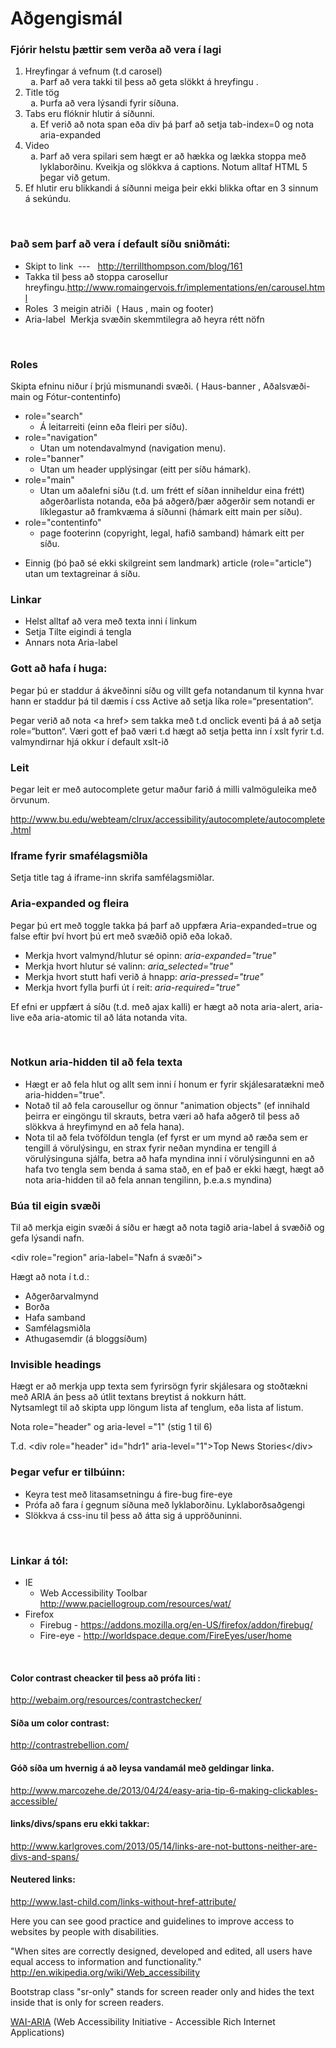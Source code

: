 
# Aðgengismál

<h3>Fjórir helstu þættir sem verða að vera í lagi</h3>
<ol>
    <li>
    Hreyfingar á vefnum (t.d carosel)
    <ol style="list-style-type: lower-alpha;">
        <li>Þarf að vera takki til þess að geta slökkt á hreyfingu .</li>
    </ol>
    </li>
    <li>
    Title tög
    <ol style="list-style-type: lower-alpha;">
        <li>Þurfa að vera lýsandi fyrir síðuna.</li>
    </ol>
    </li>
    <li>
    Tabs eru flóknir hlutir á síðunni.
    <ol style="list-style-type: lower-alpha;">
        <li>Ef verið að nota span eða div þá þarf að setja tab-index=0 og nota aria-expanded</li>
    </ol>
    </li>
    <li>
    Video
    <ol style="list-style-type: lower-alpha;">
        <li>Þarf að vera spilari sem hægt er að hækka og lækka stoppa með lyklaborðinu. Kveikja og slökkva á captions. Notum alltaf HTML 5 þegar við getum.</li>
    </ol>
    </li>
    <li>Ef hlutir eru blikkandi á síðunni meiga þeir ekki blikka oftar en 3 sinnum á sekúndu. </li>
</ol>
<p>&nbsp;</p>
<h3>Það sem þarf að vera í default síðu sniðmáti: </h3>
<ul style="list-style-type: disc;">
    <li>Skipt to link&nbsp; ---&nbsp;&nbsp; <a href="http://terrillthompson.com/blog/161" target="_blank">http://terrillthompson.com/blog/161</a></li>
    <li>Takka til þess að stoppa carosellur hreyfingu.<a href="http://www.romaingervois.fr/implementations/en/carousel.html" target="_blank">http://www.romaingervois.fr/implementations/en/carousel.html</a></li>
    <li>Roles&nbsp; 3 meigin atriði&nbsp; ( Haus , main og footer) </li>
    <li>Aria-label&nbsp; Merkja svæðin skemmtilegra að heyra rétt nöfn</li>
</ul>
<p>&nbsp;</p>
<h3>Roles</h3>
<p>Skipta efninu niður í þrjú mismunandi svæði. ( Haus-banner , Aðalsvæði-main og Fótur-contentinfo)</p>
<ul style="list-style-type: disc;">
    <li>
    role="search"
    <ul style="list-style-type: circle;">
        <li>Á leitarreiti (einn eða fleiri per síðu).</li>
    </ul>
    </li>
    <li>
    role="navigation"
    <ul style="list-style-type: circle;">
        <li>Utan um notendavalmynd (navigation menu).</li>
    </ul>
    </li>
    <li>
    role="banner"
    <ul style="list-style-type: circle;">
        <li>Utan um header upplýsingar (eitt per síðu hámark).</li>
    </ul>
    </li>
    <li>
    role="main"
    <ul style="list-style-type: circle;">
        <li>Utan um aðalefni síðu (t.d. um frétt ef síðan inniheldur eina frétt) aðgerðarlista notanda, eða þá aðgerð/þær aðgerðir sem notandi er líklegastur að framkvæma á síðunni (hámark eitt main per síðu).</li>
    </ul>
    </li>
    <li>
    role="contentinfo"
    <ul style="list-style-type: circle;">
        <li>page footerinn (copyright, legal, hafið samband) hámark eitt per síðu.</li>
    </ul>
    </li>
</ul>
<ul style="list-style-type: disc;">
    <li>
    Einnig (þó það sé ekki skilgreint sem landmark) article (role="article") utan um textagreinar á síðu.
    </li>
</ul>
<h3>Linkar</h3>
<ul>
    <li>Helst alltaf að vera með texta inni í linkum</li>
    <li>Setja Tilte eigindi á tengla </li>
    <li>Annars nota Aria-label</li>
</ul>
<h3>Gott að hafa í huga:</h3>
<p>Þegar þú er staddur á ákveðinni síðu og villt gefa notandanum til kynna hvar hann er staddur þá til dæmis í css Active að setja líka role=“presentation“. </p>
<p>Þegar verið að nota &lt;a href&gt; sem takka með t.d onclick eventi þá á að setja role=“button“. Væri gott ef það væri t.d hægt að setja þetta inn í xslt fyrir t.d. valmyndirnar hjá okkur í default xslt-ið</p>
<h3>Leit</h3>
<p>Þegar leit er með autocomplete getur maður farið á milli valmöguleika með örvunum.</p>
<p><a href="http://www.bu.edu/webteam/clrux/accessibility/autocomplete/autocomplete.html">http://www.bu.edu/webteam/clrux/accessibility/autocomplete/autocomplete.html</a></p>
<h3>Iframe fyrir smafélagsmiðla</h3>
<p>Setja title tag á iframe-inn skrifa samfélagsmiðlar.</p>
<h3>Aria-expanded og fleira</h3>
<p>Þegar þú ert með toggle takka þá þarf að uppfæra Aria-expanded=true og false eftir því hvort þú ert með svæðið opið eða lokað.</p>
<ul style="list-style-type: disc;">
    <li>Merkja hvort valmynd/hlutur sé opinn: <em>aria-expanded="true"</em></li>
    <li>Merkja hvort hlutur sé valinn:<em> aria_selected="true"</em></li>
    <li>Merkja hvort stutt hafi verið á hnapp: <em>aria-pressed="true"</em></li>
    <li>Merkja hvort fylla þurfi út í reit: <em>aria-required="true"</em></li>
</ul>
<p>Ef efni er uppfært á síðu (t.d. með ajax kalli) er hægt að nota aria-alert, aria-live eða aria-atomic til að láta notanda vita.</p>
<p>&nbsp;</p>
<h3>Notkun aria-hidden til að fela texta</h3>
<ul>
    <li>Hægt er að fela hlut og allt sem inni í honum er
    fyrir skjálesaratækni með aria-hidden="true".</li>
    <li>Notað til að fela carousellur og önnur
    "animation objects" (ef innihald þeirra er eingöngu til skrauts,
    betra væri að hafa aðgerð til þess að slökkva á hreyfimynd en að fela hana).</li>
    <li>Nota til að fela tvöföldun tengla (ef fyrst er
    um mynd að ræða sem er tengill á vörulýsingu, en strax fyrir neðan myndina er
    tengill á vörulýsinguna sjálfa, betra að hafa myndina inni í vörulýsingunni en
    að hafa tvo tengla sem benda á sama stað, en ef það er ekki hægt, hægt að nota
    aria-hidden til að fela annan tengilinn, þ.e.a.s myndina)</li>
</ul>
<h3>Búa til eigin svæði</h3>
<p>Til að merkja eigin svæði á síðu er hægt að nota tagið aria-label á svæðið og gefa lýsandi nafn.</p>
<p><span>&lt;div role="region" aria-label="Nafn á svæði"&gt;</span></p>
<p>Hægt að nota í t.d.:</p>
<ul style="list-style-type: disc;">
    <li>Aðgerðarvalmynd</li>
    <li>Borða</li>
    <li>Hafa samband</li>
    <li>Samfélagsmiðla</li>
    <li>Athugasemdir (á bloggsíðum)</li>
</ul>
<h3>Invisible headings</h3>
<p>Hægt er að merkja upp texta sem fyrirsögn fyrir skjálesara og stoðtækni með ARIA án þess að útlit textans breytist á nokkurn hátt.<br />
Nytsamlegt til að skipta upp löngum lista af tenglum, eða lista af listum.</p>
<p>Nota role="header" og aria-level ="1" (stig 1 til 6)</p>
<p>T.d. &lt;div role="header" id="hdr1" aria-level="1"&gt;Top News Stories&lt;/div&gt;</p>
<h3>Þegar vefur er tilbúinn: </h3>
<ul>
    <li>Keyra test með litasamsetningu á fire-bug fire-eye</li>
    <li>Prófa að fara í gegnum síðuna með lyklaborðinu. Lyklaborðsaðgengi </li>
    <li>Slökkva á css-inu til þess að átta sig á uppröðuninni.</li>
</ul>
<p>&nbsp;</p>
<h3>Linkar á tól:</h3>
<ul>
    <li>
    IE
    <ul style="list-style-type: circle;">
        <li>Web Accessibility Toolbar <a href="http://www.paciellogroup.com/resources/wat/" target="_blank">http://www.paciellogroup.com/resources/wat/</a></li>
    </ul>
    </li>
    <li>
    Firefox
    <ul style="list-style-type: circle;">
        <li>Firebug - <a href="https://addons.mozilla.org/en-US/firefox/addon/firebug/" target="_blank">https://addons.mozilla.org/en-US/firefox/addon/firebug/</a></li>
        <li>Fire-eye - <a href="http://worldspace.deque.com/FireEyes/user/home" target="_blank">http://worldspace.deque.com/FireEyes/user/home</a></li>
    </ul>
    </li>
</ul>
<p>&nbsp;</p>
<h4>Color contrast cheacker til þess að prófa liti : </h4>
<p><a href="http://webaim.org/resources/contrastchecker/" target="_blank">http://webaim.org/resources/contrastchecker/</a></p>
<h4>Síða um color contrast: </h4>
<p><a href="http://contrastrebellion.com/" target="_blank">http://contrastrebellion.com/</a></p>
<h4>Góð síða um hvernig á að leysa vandamál með geldingar linka.</h4>
<p><a href="http://www.marcozehe.de/2013/04/24/easy-aria-tip-6-making-clickables-accessible/" target="_blank">http://www.marcozehe.de/2013/04/24/easy-aria-tip-6-making-clickables-accessible/</a></p>
<h4>links/divs/spans eru ekki takkar:</h4>
<p><a href="http://www.karlgroves.com/2013/05/14/links-are-not-buttons-neither-are-divs-and-spans/" target="_blank">http://www.karlgroves.com/2013/05/14/links-are-not-buttons-neither-are-divs-and-spans/</a></p>
<h4>Neutered links:</h4>
<p><a href="http://www.last-child.com/links-without-href-attribute/" target="_blank">http://www.last-child.com/links-without-href-attribute/</a></p>


Here you can see good practice and guidelines to improve access to websites by people with disabilities.

"When sites are correctly designed, developed and edited, all users have equal access to information and functionality."
http://en.wikipedia.org/wiki/Web_accessibility

Bootstrap class "sr-only" stands for screen reader only and hides the text inside that is only for screen readers.

[WAI-ARIA](http://en.wikipedia.org/wiki/WAI-ARIA) (Web Accessibility Initiative - Accessible Rich Internet Applications)



